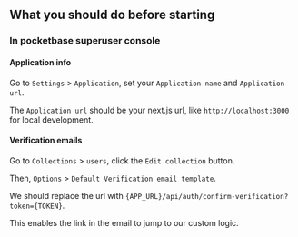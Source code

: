 ## What you should do before starting

### In pocketbase superuser console

#### Application info

Go to `Settings` > `Application`, set your `Application name` and `Application url`.

The `Application url` should be your next.js url, like `http://localhost:3000` for local development.

#### Verification emails

Go to `Collections` > `users`, click the `Edit collection` button.

Then, `Options` > `Default Verification email template`.

We should replace the url with `{APP_URL}/api/auth/confirm-verification?token={TOKEN}`.

This enables the link in the email to jump to our custom logic.